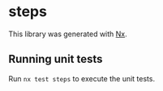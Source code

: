 # steps

This library was generated with [Nx](https://nx.dev).

## Running unit tests

Run `nx test steps` to execute the unit tests.
